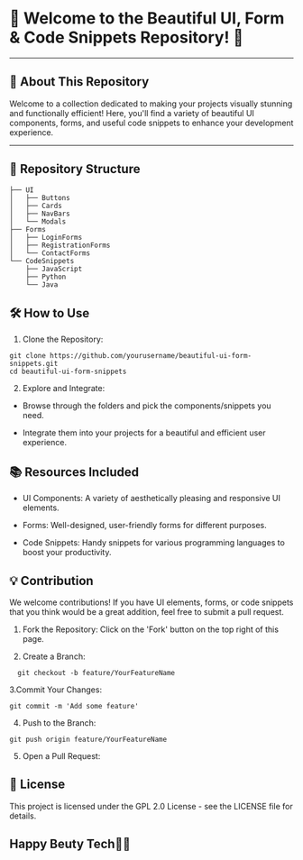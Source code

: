 # 📜 Welcome to the Beautiful UI, Form & Code Snippets Repository! 🚀

---

## 🎨 About This Repository

Welcome to a collection dedicated to making your projects visually stunning and functionally efficient! Here, you'll find a variety of beautiful UI components, forms, and useful code snippets to enhance your development experience.

---

## 📂 Repository Structure

```plaintext
├── UI
│   ├── Buttons
│   ├── Cards
│   ├── NavBars
│   └── Modals
├── Forms
│   ├── LoginForms
│   ├── RegistrationForms
│   └── ContactForms
└── CodeSnippets
    ├── JavaScript
    ├── Python
    └── Java
```

## 🛠️ How to Use
1. Clone the Repository:
```
git clone https://github.com/yourusername/beautiful-ui-form-snippets.git
cd beautiful-ui-form-snippets
```
2. Explore and Integrate:

- Browse through the folders and pick the components/snippets you need.

- Integrate them into your projects for a beautiful and efficient user experience.


📚 Resources Included
---
- UI Components: A variety of aesthetically pleasing and responsive UI elements.

- Forms: Well-designed, user-friendly forms for different purposes.

- Code Snippets: Handy snippets for various programming languages to boost your productivity.
  
## 💡 Contribution
We welcome contributions! If you have UI elements, forms, or code snippets that you think would be a great addition, feel free to submit a pull request.

1. Fork the Repository: Click on the 'Fork' button on the top right of this page.

2. Create a Branch:
 ```
   git checkout -b feature/YourFeatureName
```
3.Commit Your Changes:
```
git commit -m 'Add some feature'
```
4. Push to the Branch:
 ```
git push origin feature/YourFeatureName
```
5. Open a Pull Request:
## 📜 License
This project is licensed under the GPL 2.0 License - see the LICENSE file for details.

## Happy Beuty Tech🚀✨

